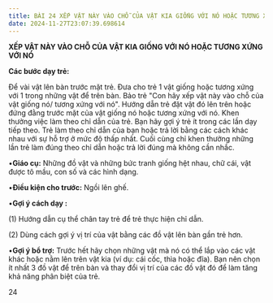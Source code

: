```yaml
---
title: BÀI 24 XẾP VẬT NÀY VÀO CHỖ CỦA VẬT KIA GIỐNG VỚI NÓ HOẶC TƯƠNG XỨNG VỚI NÓ
date: 2024-11-27T23:07:39.698614
---
```


**XẾP VẬT NÀY VÀO CHỖ CỦA VẬT KIA GIỐNG VỚI NÓ HOẶC TƯƠNG XỨNG VỚI
NÓ**

**Các bước dạy trẻ:**

Để vài vật lên bàn trước mặt trẻ. Đưa cho trẻ 1 vật giống hoặc tương
xứng với 1 trong những vật để trên bàn. Bảo trẻ "Con hãy xếp vật này
vào chỗ của vật giống nó/ tương xứng với nó". Hướng dẫn trẻ đặt vật đó
lên trên hoặc đứng đằng trước mặt của vật giống nó hoặc tương xứng với
nó. Khen thưởng việc làm theo chỉ dẫn của trẻ. Bạn hãy gợi ý trẻ ít
trong các lần dạy tiếp theo. Trẻ làm theo chỉ dẫn của bạn hoặc trả lời
bằng các cách khác nhau với sự hỗ trợ ở mức độ thấp nhất. Cuối cùng
chỉ khen thưởng những lần trẻ làm đúng theo chỉ dẫn hoặc trả lời đúng
mà không cần nhắc.

•**Giáo cụ:** Những đồ vật và những bức tranh giống hệt nhau, chữ cái,
vật được tô mầu, con số và các hình dạng.

•**Điều kiện cho trước:** Ngồi lên ghế.

•**Gợi ý cách dạy :**

(1) Hướng dẫn cụ thể chân tay trẻ để trẻ thực hiện chỉ dẫn.

(2) Dùng cách gợi ý vị trí của vật bằng các đồ vật lên bàn gần trẻ
hơn.


•**Gợi ý bổ trợ:** Trước hết hãy chọn những vật mà nó có thể lắp vào
các vật khác hoặc nằm lên trên vật kia (ví dụ: cái cốc, thìa hoặc
đĩa). Bạn nên chọn ít nhất 3 đồ vật để trên bàn và thay đổi vị trí của
các đồ vật đó để làm tăng khả năng phân biệt của trẻ.

24

